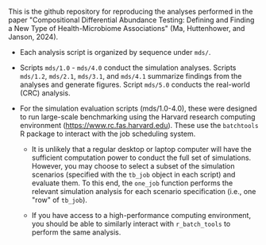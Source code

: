This is the github repository for reproducing the analyses performed in the paper "Compositional Differential Abundance 
Testing: Defining and Finding a New Type of Health-Microbiome Associations" (Ma, Huttenhower, and Janson, 2024).

* Each analysis script is organized by sequence under `mds/`.

* Scripts `mds/1.0` - `mds/4.0` conduct the simulation analyses. Scripts `mds/1.2`, `mds/2.1`, `mds/3.1`, and `mds/4.1`
  summarize findings from the analyses and generate figures. Script `mds/5.0` conducts the real-world (CRC) analysis.

* For the simulation evaluation scripts (mds/1.0-4.0), these were designed to run large-scale benchmarking using the
  Harvard research computing environment (https://www.rc.fas.harvard.edu). These use the `batchtools` R package to
  interact with the job scheduling system.

    * It is unlikely that a regular desktop or laptop computer will have the sufficient computation power to conduct
      the full set of simulations. However, you may choose to select a subset of the simulation scenarios
      (specified with the `tb_job` object in each script) and evaluate them. To this end, the `one_job` function performs
      the relevant simulation analysis for each scenario specification (i.e., one "row" of `tb_job`).

    * If you have access to a high-performance computing environment, you should be able to similarly interact with
      `r_batch_tools` to perform the same analysis.
